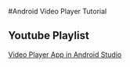 #Android Video Player Tutorial 

## Youtube Playlist

[Video Player App in Android Studio](https://www.youtube.com/playlist?list=PLrEWK4N0Og0219lp6qxiOU5pSO8hhESUS)

